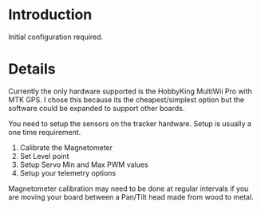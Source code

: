 # Introduction #

Initial configuration required.

# Details #

Currently the only hardware supported is the HobbyKing MultiWii Pro with MTK GPS. I chose this because its the cheapest/simplest option but the software could be expanded to support other boards.

You need to setup the sensors on the tracker hardware. Setup is usually a one time requirement.
  1. Calibrate the Magnetometer
  1. Set Level point
  1. Setup Servo Min and Max PWM values
  1. Setup your telemetry options

Magnetometer calibration may need to be done at regular intervals if you are moving your board between a Pan/Tilt head made from wood to metal.